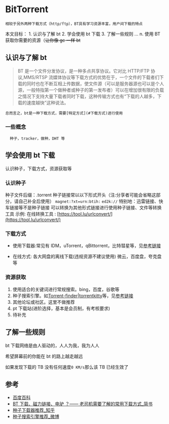 # BitTorrent

    相较于另外两种下载方式（http/ftp），BT具有学习资源丰富，用户间下载的特点

本文目标： 1. 认识与了解 bt 2. 学会使用 bt 下载 3. 了解一些规则
...
n. 使用 BT 获取你需要的资源（~~让你像 gc 一样 bt~~

## 认识与了解 bt

> BT 是一个文件分发协议，是一种多点共享协议。它对比 HTTP/FTP 协议,MMS/RTSP 流媒体协议等下载方式的优势在于，一个文件的下载者们下载的同时也在不断互相上传数据，使文件源（可以是服务器源也可以是个人源，一般特指第一个做种者或种子的第一发布者）可以在增加很有限的负载之情况下支持大量下载者同时下载，这种传输方式也有“下载的人越多，下载的速度越快”这种说法。

    总而言之，bt是一种下载方式，需要[特定方式](#下载方式)进行使用

### 一些概念

      种子，tracker，做种，DHT 等

## 学会使用 bt 下载

认识种子，下载方式，资源获取等

### 认识种子

种子文件后缀：.torrent
种子链接常以以下形式开头（注:分享者可能会省略这部分，请自己补全后使用）
`magnet:?xt=urn:btih:`
`ed2k://`
特别地：迅雷链接、快车链接等不是种子链接
可以转换为其他形式链接进行使用种子链接、文件等转换工具
示例:
在线转换工具 : [https://tool.lu/urlconvert/](https://tool.lu/urlconvert/)

### 下载方式

- 使用下载器:常见有 IDM，uTorrent，qBittorrent，比特彗星等，见[参考链接](#参考)

- 在线方式:
  各大网盘的离线下载(违规资源不建议使用)
  微云，百度盘，夸克盘等

### 资源获取

1. 使用适合的关键词进行常规搜索。bing，百度，谷歌等
2. 种子搜索引擎。如[Torrent-finder](https://www.aiosearch.com)|[torrentkitty](https://www.torrentkitty.tv/search/)等，见[参考链接](#参考)
3. 其他论坛或社区。这里不做推荐
4. pt 下载站(进阶选择，基本是会员制，有考核要求)
5. 待补充

## 了解一些规则

bt 下载网络是由人驱动的，人人为我，我为人人

希望屏幕前的你能在 bt 的路上越走越远

如果发现下载的 TB 没有任何速度`0 KM/s`那么该 TB 已经生效了

## 参考

- [百度百科](https://baike.baidu.com/item/bt/8274326)
- [BT 下载、磁力链接、电驴 ？—— 老司机需要了解的常用下载方式\_简书](https://www.jianshu.com/p/72b7a64e5be1)
- [种子下载器推荐\_知乎](https://zhuanlan.zhihu.com/p/263662087)
- [种子搜索引擎推荐\_微博](https://card.weibo.com/article/m/show/id/2309404378747447939659)
